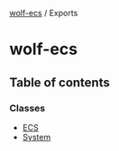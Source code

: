[wolf-ecs](README.md) / Exports

# wolf-ecs

## Table of contents

### Classes

- [ECS](classes/ecs.md)
- [System](classes/system.md)

